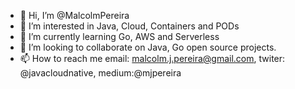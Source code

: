 - 👋 Hi, I’m @MalcolmPereira
- 👀 I’m interested in Java, Cloud, Containers and PODs
- 🌱 I’m currently learning Go, AWS and Serverless
- 💞️ I’m looking to collaborate on Java, Go open source projects.
- 📫 How to reach me email: malcolm.j.pereira@gmail.com, twiter: @javacloudnative, medium:@mjpereira

<!---
MalcolmPereira/MalcolmPereira is a ✨ special ✨ repository because its `README.md` (this file) appears on your GitHub profile.
You can click the Preview link to take a look at your changes.
--->
